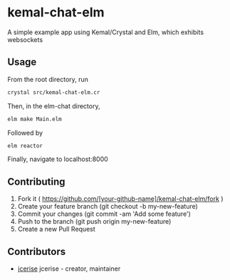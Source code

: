 # kemal-chat-elm

A simple example app using Kemal/Crystal and Elm, which exhibits websockets

## Usage

From the root directory, run
```bash
crystal src/kemal-chat-elm.cr
```
Then, in the elm-chat directory,
```bash
elm make Main.elm
```
Followed by
```bash
elm reactor
```

Finally, navigate to localhost:8000

## Contributing

1. Fork it ( https://github.com/[your-github-name]/kemal-chat-elm/fork )
2. Create your feature branch (git checkout -b my-new-feature)
3. Commit your changes (git commit -am 'Add some feature')
4. Push to the branch (git push origin my-new-feature)
5. Create a new Pull Request

## Contributors

- [jcerise](https://github.com/[your-github-name]) jcerise - creator, maintainer
